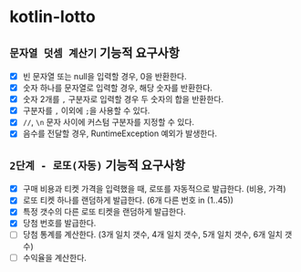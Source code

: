 # kotlin-lotto

## `문자열 덧셈 계산기` 기능적 요구사항
- [x] 빈 문자열 또는 null을 입력할 경우, 0을 반환한다.
- [x] 숫자 하나를 문자열로 입력할 경우, 해당 숫자를 반환한다.
- [x] 숫자 2개를 `,` 구분자로 입력할 경우 두 숫자의 합을 반환한다.
- [x] 구분자를 `,` 이외에 `;`을 사용할 수 있다.
- [x] `//`, `\n` 문자 사이에 커스텀 구분자를 지정할 수 있다.
- [x] 음수를 전달할 경우, RuntimeException 예외가 발생한다.

## `2단계 - 로또(자동)` 기능적 요구사항
- [x] 구매 비용과 티켓 가격을 입력했을 때, 로또를 자동적으로 발급한다. (비용, 가격)
- [x] 로또 티켓 하나를 랜덤하게 발급한다. (6개 다른 번호 in (1..45))
- [x] 특정 갯수의 다른 로또 티켓을 랜덤하게 발급한다.
- [x] 당첨 번호를 발급한다.
- [ ] 당첨 통계를 계산한다. (3개 일치 갯수, 4개 일치 갯수, 5개 일치 갯수, 6개 일치 갯수)
- [ ] 수익율을 계산한다.